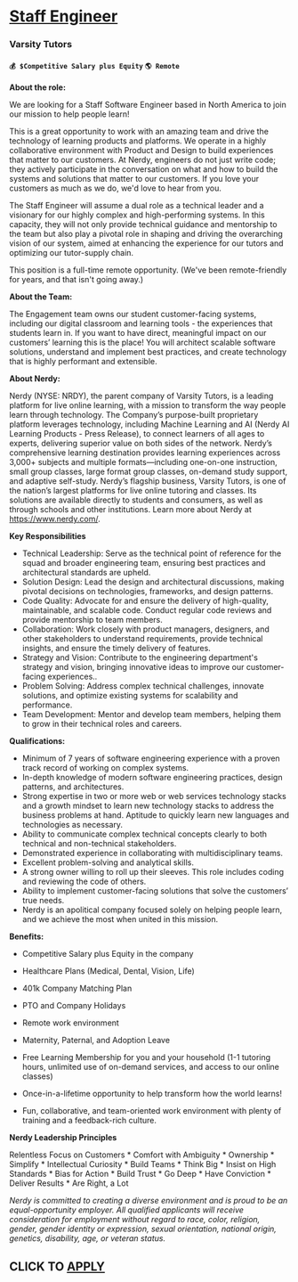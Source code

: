 # [Staff Engineer](https://www.remotewlb.com/apply/staff-engineer-121005)  
### Varsity Tutors  
#### `💰 $Competitive Salary plus Equity` `🌎 Remote`  

**About the role:**

We are looking for a Staff Software Engineer based in North America to join our mission to help people learn!

This is a great opportunity to work with an amazing team and drive the technology of learning products and platforms. We operate in a highly collaborative environment with Product and Design to build experiences that matter to our customers. At Nerdy, engineers do not just write code; they actively participate in the conversation on what and how to build the systems and solutions that matter to our customers. If you love your customers as much as we do, we'd love to hear from you.

The Staff Engineer will assume a dual role as a technical leader and a visionary for our highly complex and high-performing systems. In this capacity, they will not only provide technical guidance and mentorship to the team but also play a pivotal role in shaping and driving the overarching vision of our system, aimed at enhancing the experience for our tutors and optimizing our tutor-supply chain.

This position is a full-time remote opportunity. (We've been remote-friendly for years, and that isn't going away.)

**About the Team:**

The Engagement team owns our student customer-facing systems, including our digital classroom and learning tools - the experiences that students learn in. If you want to have direct, meaningful impact on our customers’ learning this is the place! You will architect scalable software solutions, understand and implement best practices, and create technology that is highly performant and extensible.

**About Nerdy:**

Nerdy (NYSE: NRDY), the parent company of Varsity Tutors, is a leading platform for live online learning, with a mission to transform the way people learn through technology. The Company’s purpose-built proprietary platform leverages technology, including Machine Learning and AI (Nerdy AI Learning Products - Press Release), to connect learners of all ages to experts, delivering superior value on both sides of the network. Nerdy’s comprehensive learning destination provides learning experiences across 3,000+ subjects and multiple formats—including one-on-one instruction, small group classes, large format group classes, on-demand study support, and adaptive self-study. Nerdy’s flagship business, Varsity Tutors, is one of the nation’s largest platforms for live online tutoring and classes. Its solutions are available directly to students and consumers, as well as through schools and other institutions. Learn more about Nerdy at https://www.nerdy.com/.

**Key Responsibilities**

  * Technical Leadership: Serve as the technical point of reference for the squad and broader engineering team, ensuring best practices and architectural standards are upheld.
  * Solution Design: Lead the design and architectural discussions, making pivotal decisions on technologies, frameworks, and design patterns.
  * Code Quality: Advocate for and ensure the delivery of high-quality, maintainable, and scalable code. Conduct regular code reviews and provide mentorship to team members.
  * Collaboration: Work closely with product managers, designers, and other stakeholders to understand requirements, provide technical insights, and ensure the timely delivery of features.
  * Strategy and Vision: Contribute to the engineering department's strategy and vision, bringing innovative ideas to improve our customer-facing experiences..
  * Problem Solving: Address complex technical challenges, innovate solutions, and optimize existing systems for scalability and performance.
  * Team Development: Mentor and develop team members, helping them to grow in their technical roles and careers.

**Qualifications:**

  * Minimum of 7 years of software engineering experience with a proven track record of working on complex systems.
  * In-depth knowledge of modern software engineering practices, design patterns, and architectures.
  * Strong expertise in two or more web or web services technology stacks and a growth mindset to learn new technology stacks to address the business problems at hand. Aptitude to quickly learn new languages and technologies as necessary.
  * Ability to communicate complex technical concepts clearly to both technical and non-technical stakeholders.
  * Demonstrated experience in collaborating with multidisciplinary teams.
  * Excellent problem-solving and analytical skills.
  * A strong owner willing to roll up their sleeves. This role includes coding and reviewing the code of others.
  * Ability to implement customer-facing solutions that solve the customers’ true needs.
  * Nerdy is an apolitical company focused solely on helping people learn, and we achieve the most when united in this mission. 

**Benefits:**

  * Competitive Salary plus Equity in the company

  * Healthcare Plans (Medical, Dental, Vision, Life)

  * 401k Company Matching Plan 

  * PTO and Company Holidays

  * Remote work environment

  * Maternity, Paternal, and Adoption Leave

  * Free Learning Membership for you and your household (1-1 tutoring hours, unlimited use of on-demand services, and access to our online classes)

  * Once-in-a-lifetime opportunity to help transform how the world learns!

  * Fun, collaborative, and team-oriented work environment with plenty of training and a feedback-rich culture.

**Nerdy Leadership Principles**

Relentless Focus on Customers * Comfort with Ambiguity * Ownership * Simplify * Intellectual Curiosity * Build Teams * Think Big * Insist on High Standards * Bias for Action * Build Trust * Go Deep * Have Conviction * Deliver Results * Are Right, a Lot

_Nerdy is committed to creating a diverse environment and is proud to be an equal-opportunity employer. All qualified applicants will receive consideration for employment without regard to race, color, religion, gender, gender identity or expression, sexual orientation, national origin, genetics, disability, age, or veteran status._

  
## CLICK TO [APPLY](https://www.remotewlb.com/apply/staff-engineer-121005)


